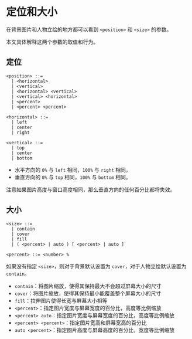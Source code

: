 # 定位和大小

在背景图片和人物立绘的地方都可以看到 `<position>` 和 `<size>` 的参数。

本文具体解释这两个参数的取值和行为。

## 定位

```
<position> ::=
  | <horizontal>
  | <vertical>
  | <horizontal> <vertical>
  | <vertical> <horizontal>
  | <percent>
  | <percent> <percent>

<horizontal> ::=
  | left
  | center
  | right

<vertical> ::=
  | top
  | center
  | bottom
```

- 水平方向的 `0%` 与 `left` 相同，`100%` 与 `right` 相同。
- 垂直方向的 `0%` 与 `top` 相同，`100%` 与 `bottom` 相同。

注意如果图片高度与窗口高度相同，那么垂直方向的任何百分比都将失效。

## 大小

```
<size> ::=
  | contain
  | cover
  | fill
  | ( <percent> | auto ) [ <percent> | auto ]

<percent> ::= <number> %
```

如果没有指定 `<size>`，则对于背景默认设置为 `cover`，对于人物立绘默认设置为 `contain`。

- `contain`：将图片缩放，使得其保持最大不会超过屏幕大小的尺寸
- `cover`：将图片缩放，使得其保持最小能覆盖整个屏幕大小的尺寸
- `fill`：拉伸图片使得长宽与屏幕大小相等
- `<percent>`：指定图片宽度与屏幕宽度的百分比，高度等比例缩放
- `<percent> auto`：指定图片宽度与屏幕宽度的百分比，高度等比例缩放
- `<percent> <percent>`：指定图片宽高和屏幕宽高的百分比
- `auto <percent>`：指定图片高度与屏幕高度的百分比，宽度等比例缩放
